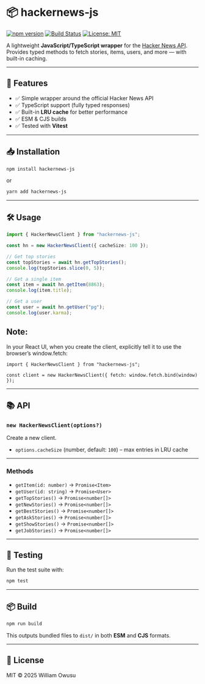 # 📦 hackernews-js

[![npm version](https://img.shields.io/npm/v/hackernews-js)](https://www.npmjs.com/package/hackernews-js)
[![Build Status](https://github.com/willowusu/hackernews-js/actions/workflows/ci.yml/badge.svg)](https://github.com/willowusu/hackernews-js/actions)
[![License: MIT](https://img.shields.io/badge/License-MIT-yellow.svg)](LICENSE)

A lightweight **JavaScript/TypeScript wrapper** for the [Hacker News API](https://github.com/HackerNews/API).
Provides typed methods to fetch stories, items, users, and more — with built-in caching.

---

## 🚀 Features

* ✅ Simple wrapper around the official Hacker News API
* ✅ TypeScript support (fully typed responses)
* ✅ Built-in **LRU cache** for better performance
* ✅ ESM & CJS builds
* ✅ Tested with **Vitest**

---

## 📥 Installation

```bash
npm install hackernews-js
```

or

```bash
yarn add hackernews-js
```

---

## 🛠 Usage

```ts
import { HackerNewsClient } from "hackernews-js";

const hn = new HackerNewsClient({ cacheSize: 100 });

// Get top stories
const topStories = await hn.getTopStories();
console.log(topStories.slice(0, 5));

// Get a single item
const item = await hn.getItem(8863);
console.log(item.title);

// Get a user
const user = await hn.getUser("pg");
console.log(user.karma);
```

## Note:
In your React UI, when you create the client, explicitly tell it to use the browser’s window.fetch:
```
import { HackerNewsClient } from "hackernews-js";

const client = new HackerNewsClient({ fetch: window.fetch.bind(window) });
```

---

## 📚 API

### `new HackerNewsClient(options?)`

Create a new client.

* `options.cacheSize` (number, default: `100`) – max entries in LRU cache

---

### Methods

* `getItem(id: number)` → `Promise<Item>`
* `getUser(id: string)` → `Promise<User>`
* `getTopStories()` → `Promise<number[]>`
* `getNewStories()` → `Promise<number[]>`
* `getBestStories()` → `Promise<number[]>`
* `getAskStories()` → `Promise<number[]>`
* `getShowStories()` → `Promise<number[]>`
* `getJobStories()` → `Promise<number[]>`

---

## 🧪 Testing

Run the test suite with:

```bash
npm test
```

---

## 📦 Build

```bash
npm run build
```

This outputs bundled files to `dist/` in both **ESM** and **CJS** formats.

---

## 📜 License

MIT © 2025 William Owusu
